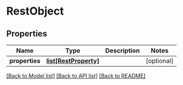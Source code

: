 # RestObject

## Properties
Name | Type | Description | Notes
------------ | ------------- | ------------- | -------------
**properties** | [**list[RestProperty]**](RestProperty.md) |  | [optional] 

[[Back to Model list]](../README.md#documentation-for-models) [[Back to API list]](../README.md#documentation-for-api-endpoints) [[Back to README]](../README.md)


